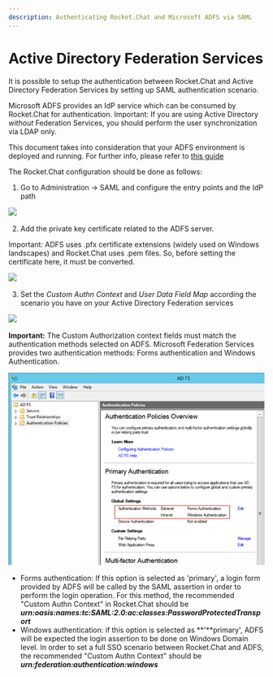 ```yaml
---
description: Authenticating Rocket.Chat and Microsoft ADFS via SAML
---
```


# Active Directory Federation Services

It is possible to setup the authentication between Rocket.Chat and Active Directory Federation Services by setting up SAML authentication scenario.

Microsoft ADFS provides an IdP service which can be consumed by Rocket.Chat for authentication. Important: If you are using Active Directory _without_ Federation Services, you should perform the user synchronization via LDAP only.

 This document takes into consideration that your ADFS environment is deployed and running. For further info, please refer to [this guide](https://docs.microsoft.com/en-us/previous-versions/dynamicscrm-2016/deployment-administrators-guide/gg188612%28v=crm.8%29)

The Rocket.Chat configuration should be done as follows:

1. Go to Administration -&gt; SAML and configure the entry points and the IdP path

![](../../../../.gitbook/assets/adfs_1.png)

2. Add the private key certificate related to the ADFS server.

Important: ADFS uses .pfx certificate extensions \(widely used on Windows landscapes\) and Rocket.Chat uses .pem files. So, before setting the certificate here, it must be converted.

![](../../../../.gitbook/assets/adfs_2.png)

3. Set the _Custom Authn Context_ and _User Data Field Map_ according the scenario you have on your Active Directory Federation services

![](../../../../.gitbook/assets/adfs_3%20%281%29.png)

**Important:** The Custom Authorization context fields must match the authentication methods selected on ADFS. Microsoft Federation Services provides two authentication methods: Forms authentication and Windows Authentication. 

![](../../../../.gitbook/assets/adfs_1%20%281%29.png)

* Forms authentication: If this option is selected as 'primary', a login form provided by ADFS will be called by the SAML assertion in order to perform the login operation. For this method, the recommended "Custom Authn Context" in Rocket.Chat should be _**urn:oasis:names:tc:SAML:2.0:ac:classes:PasswordProtectedTransport**_
* Windows authentication: if this option is selected as **'**primary', ADFS will be expected the login assertion to be done on Windows Domain level. In order to set a full SSO scenario between Rocket.Chat and ADFS, the recommended "Custom Authn Context" should be _**urn:federation:authentication:windows**_









